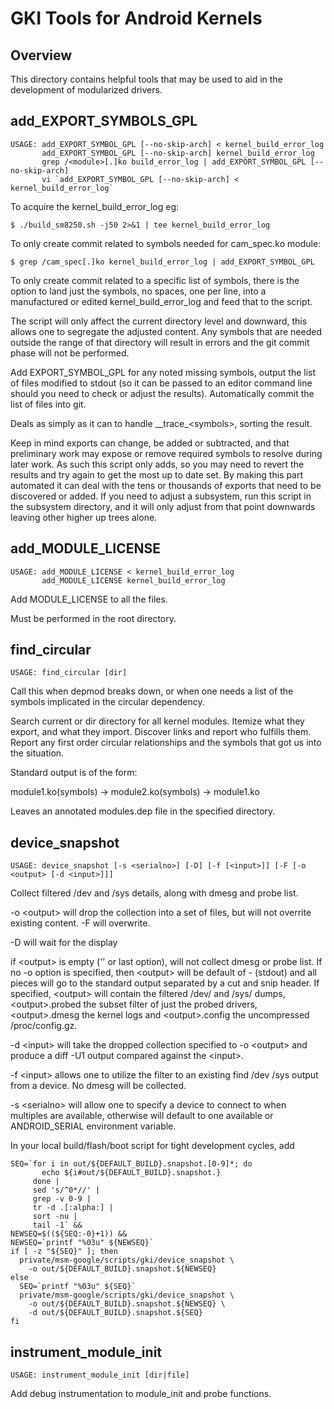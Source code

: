 GKI Tools for Android Kernels
=============================

Overview
--------

This directory contains helpful tools that may be used to aid in the
development of modularized drivers.

add_EXPORT_SYMBOLS_GPL
----------------------

    USAGE: add_EXPORT_SYMBOL_GPL [--no-skip-arch] < kernel_build_error_log
           add_EXPORT_SYMBOL_GPL [--no-skip-arch] kernel_build_error_log
           grep /<module>[.]ko build_error_log | add_EXPORT_SYMBOL_GPL [--no-skip-arch]
           vi `add_EXPORT_SYMBOL_GPL [--no-skip-arch] < kernel_build_error_log`

To acquire the kernel_build_error_log eg:

    $ ./build_sm8250.sh -j50 2>&1 | tee kernel_build_error_log

To only create commit related to symbols needed for cam_spec.ko module:

    $ grep /cam_spec[.]ko kernel_build_error_log | add_EXPORT_SYMBOL_GPL

To only create commit related to a specific list of symbols, there is
the option to land just the symbols, no spaces, one per line, into a
manufactured or edited kernel_build_error_log and feed that to the script.

The script will only affect the current directory level and downward,
this allows one to segregate the adjusted content.  Any symbols that
are needed outside the range of that directory will result in errors
and the git commit phase will not be performed.

Add EXPORT_SYMBOL_GPL for any noted missing symbols, output the list of files
modified to stdout (so it can be passed to an editor command line should you
need to check or adjust the results). Automatically commit the list of files
into git.

Deals as simply as it can to handle \_\_trace\_\<symbols>, sorting the result.

Keep in mind exports can change, be added or subtracted, and that preliminary
work may expose or remove required symbols to resolve during later work.  As
such this script only adds, so you may need to revert the results and try
again to get the most up to date set.  By making this part automated it can
deal with the tens or thousands of exports that need to be discovered or
added.  If you need to adjust a subsystem, run this script in the subsystem
directory, and it will only adjust from that point downwards leaving other
higher up trees alone.

add_MODULE_LICENSE
------------------

    USAGE: add_MODULE_LICENSE < kernel_build_error_log
           add_MODULE_LICENSE kernel_build_error_log

Add MODULE_LICENSE to all the files.

Must be performed in the root directory.

find_circular
-------------

    USAGE: find_circular [dir]

Call this when depmod breaks down, or when one needs a list of the symbols
implicated in the circular dependency.

Search current or dir directory for all kernel modules.  Itemize what they
export, and what they import.  Discover links and report who fulfills them.
Report any first order circular relationships and the symbols that got us
into the situation.

Standard output is of the form:

module1.ko(symbols) -> module2.ko(symbols) -> module1.ko

Leaves an annotated modules.dep file in the specified directory.

device_snapshot
---------------

    USAGE: device_snapshot [-s <serialno>] [-D] [-f [<input>]] [-F [-o <output> [-d <input>]]]

Collect filtered /dev and /sys details, along with dmesg and probe list.

-o \<output> will drop the collection into a set of files, but will not
overrite existing content.  -F will overwrite.

-D will wait for the display

if \<output> is empty ('' or last option), will not collect dmesg or probe
list.  If no -o option is specified, then \<output> will be default of -
(stdout) and all pieces will go to the standard output separated by a cut
and snip header.  If specified, \<output> will contain the filtered /dev/
and /sys/ dumps, \<output>.probed the subset filter of just the probed drivers,
\<output>.dmesg the kernel logs and \<output>.config the uncompressed
/proc/config.gz.

-d \<input> will take the dropped collection specified to -o \<output> and
produce a diff -U1 output compared against the \<input>.

-f \<input> allows one to utilize the filter to an existing find /dev /sys
output from a device.  No dmesg will be collected.

-s \<serialno> will allow one to specify a device to connect to when multiples
are available, otherwise will default to one available or ANDROID_SERIAL
environment variable.

In your local build/flash/boot script for tight development cycles, add

    SEQ=`for i in out/${DEFAULT_BUILD}.snapshot.[0-9]*; do
           echo ${i#out/${DEFAULT_BUILD}.snapshot.}
         done |
         sed 's/^0*//' |
         grep -v 0-9 |
         tr -d .[:alpha:] |
         sort -nu |
         tail -1` &&
    NEWSEQ=$((${SEQ:-0}+1)) &&
    NEWSEQ=`printf "%03u" ${NEWSEQ}`
    if [ -z "${SEQ}" ]; then
      private/msm-google/scripts/gki/device_snapshot \
        -o out/${DEFAULT_BUILD}.snapshot.${NEWSEQ}
    else
      SEQ=`printf "%03u" ${SEQ}`
      private/msm-google/scripts/gki/device_snapshot \
        -o out/${DEFAULT_BUILD}.snapshot.${NEWSEQ} \
        -d out/${DEFAULT_BUILD}.snapshot.${SEQ}
    fi

instrument_module_init
----------------------
    USAGE: instrument_module_init [dir|file]

Add debug instrumentation to module_init and probe functions.
